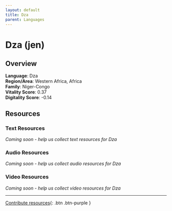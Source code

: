 ```yaml
---
layout: default
title: Dza
parent: Languages
---
```


# Dza (jen)

## Overview

**Language**: Dza  
**Region/Area**: Western Africa, Africa  
**Family**: Niger-Congo  
**Vitality Score**: 0.37  
**Digitality Score**: -0.14  

## Resources

### Text Resources
*Coming soon - help us collect text resources for Dza*

### Audio Resources
*Coming soon - help us collect audio resources for Dza*

### Video Resources
*Coming soon - help us collect video resources for Dza*

---

[Contribute resources](https://fairtrain.github.io/){: .btn .btn-purple }
